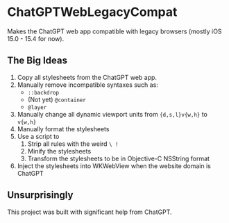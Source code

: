 # ChatGPTWebLegacyCompat

Makes the ChatGPT web app compatible with legacy browsers (mostly iOS 15.0 - 15.4 for now).

## The Big Ideas

1. Copy all stylesheets from the ChatGPT web app.
2. Manually remove incompatible syntaxes such as:
    - `::backdrop`
    - (Not yet) `@container`
    - `@layer`
3. Manually change all dynamic viewport units from `{d,s,l}v{w,h}` to `v{w,h}`
4. Manually format the stylesheets
5. Use a script to
    1. Strip all rules with the weird `\ !`
    2. Minify the stylesheets
    3. Transform the stylesheets to be in Objective-C NSString format
6. Inject the stylesheets into WKWebView when the website domain is ChatGPT

## Unsurprisingly

This project was built with significant help from ChatGPT.
